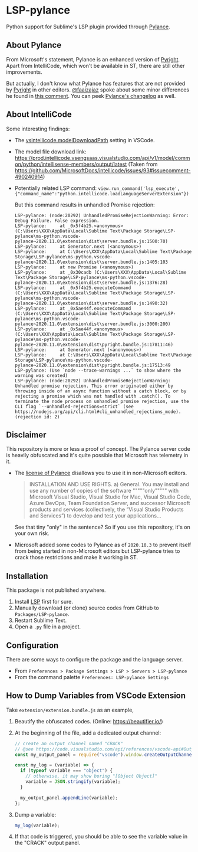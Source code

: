 # LSP-pylance

Python support for Sublime's LSP plugin provided through [Pylance](https://marketplace.visualstudio.com/items?itemName=ms-python.vscode-pylance).

## About Pylance

From Microsoft's statement, Pylance is an enhanced version of [Pyright](https://github.com/microsoft/pyright).
Apart from IntelliCode, which won't be available in ST, there are still other improvements.

But actually, I don't know what Pylance has features that are not provided by
[Pyright](https://github.com/microsoft/pyright) in other editors.
[@faaizajaz](https://github.com/faaizajaz) spoke about some minor differences he found in
[this comment](https://github.com/jfcherng-sublime/LSP-pylance/issues/2#issuecomment-716548465).
You can peek [Pylance's changelog](https://marketplace.visualstudio.com/items/ms-python.vscode-pylance/changelog) as well.

## About IntelliCode

Some interesting findings:

- The [vsintellicode.modelDownloadPath](https://github.com/MicrosoftDocs/intellicode/issues/231#issuecomment-708129568) setting in VSCode.
- The model file download link: https://prod.intellicode.vsengsaas.visualstudio.com/api/v1/model/common/python/intellisense-members/output/latest (Taken from https://github.com/MicrosoftDocs/intellicode/issues/93#issuecomment-490240914)
- Potentially related LSP command: `view.run_command('lsp_execute', {"command_name":"python.intellicode.loadLanguageServerExtension"})`

  But this command results in unhandled Promise rejection:

  ```text
  LSP-pylance: (node:20292) UnhandledPromiseRejectionWarning: Error: Debug Failure. False expression.
  LSP-pylance:     at _0x5f4b25.<anonymous> (C:\Users\XXX\AppData\Local\Sublime Text\Package Storage\LSP-pylance\ms-python.vscode-pylance~2020.11.0\extension\dist\server.bundle.js:1500:70)
  LSP-pylance:     at Generator.next (<anonymous>)
  LSP-pylance:     at C:\Users\XXX\AppData\Local\Sublime Text\Package Storage\LSP-pylance\ms-python.vscode-pylance~2020.11.0\extension\dist\server.bundle.js:1405:103
  LSP-pylance:     at new Promise (<anonymous>)
  LSP-pylance:     at _0x30cadb (C:\Users\XXX\AppData\Local\Sublime Text\Package Storage\LSP-pylance\ms-python.vscode-pylance~2020.11.0\extension\dist\server.bundle.js:1376:28)
  LSP-pylance:     at _0x5f4b25.executeCommand (C:\Users\XXX\AppData\Local\Sublime Text\Package Storage\LSP-pylance\ms-python.vscode-pylance~2020.11.0\extension\dist\server.bundle.js:1490:32)
  LSP-pylance:     at _0x5ae44f.executeCommand (C:\Users\XXX\AppData\Local\Sublime Text\Package Storage\LSP-pylance\ms-python.vscode-pylance~2020.11.0\extension\dist\server.bundle.js:3000:200)
  LSP-pylance:     at _0x5ae44f.<anonymous> (C:\Users\XXX\AppData\Local\Sublime Text\Package Storage\LSP-pylance\ms-python.vscode-pylance~2020.11.0\extension\dist\pyright.bundle.js:17811:46)
  LSP-pylance:     at Generator.next (<anonymous>)
  LSP-pylance:     at C:\Users\XXX\AppData\Local\Sublime Text\Package Storage\LSP-pylance\ms-python.vscode-pylance~2020.11.0\extension\dist\pyright.bundle.js:17513:49
  LSP-pylance: (Use `node --trace-warnings ...` to show where the warning was created)
  LSP-pylance: (node:20292) UnhandledPromiseRejectionWarning: Unhandled promise rejection. This error originated either by throwing inside of an async function without a catch block, or by rejecting a promise which was not handled with .catch(). To terminate the node process on unhandled promise rejection, use the CLI flag `--unhandled-rejections=strict` (see https://nodejs.org/api/cli.html#cli_unhandled_rejections_mode). (rejection id: 2)
  ```

## Disclaimer

This repository is more or less a proof of concept.
The Pylance server code is heavily obfuscated and it's quite possible that Microsoft has telemetry in it.

- The [license of Pylance](https://marketplace.visualstudio.com/items/ms-python.vscode-pylance/license)
  disallows you to use it in non-Microsoft editors.

  > INSTALLATION AND USE RIGHTS. a) General. You may install and use any number of copies of the software """""only""""" with Microsoft Visual Studio, Visual Studio for Mac, Visual Studio Code, Azure DevOps, Team Foundation Server, and successor Microsoft products and services (collectively, the “Visual Studio Products and Services”) to develop and test your applications...

  See that tiny "only" in the sentence? So if you use this repository, it's on your own risk.

- Microsoft added some codes to Pylance as of `2020.10.3` to prevent itself from being started in non-Microsoft editors
  but LSP-pylance tries to crack those restrictions and make it working in ST.

## Installation

This package is not published anywhere.

1. Install [LSP](https://packagecontrol.io/packages/LSP) first for sure.
1. Manually download (or clone) source codes from GitHub to `Packages/LSP-pylance`.
1. Restart Sublime Text.
1. Open a `.py` file in a project.

## Configuration

There are some ways to configure the package and the language server.

- From `Preferences > Package Settings > LSP > Servers > LSP-pylance`
- From the command palette `Preferences: LSP-pylance Settings`

## How to Dump Variables from VSCode Extension

Take `extension/extension.bundle.js` as an example,

1. Beautify the obfuscated codes. (Online: https://beautifier.io/)
1. At the beginning of the file, add a dedicated output channel:

   ```js
   // create an output channel named "CRACK"
   // @see https://code.visualstudio.com/api/references/vscode-api#OutputChannel
   const my_output_panel = require("vscode").window.createOutputChannel("CRACK");

   const my_log = (variable) => {
     if (typeof variable === "object") {
       // otherwise, it may show boring "[Object Object]"
       variable = JSON.stringify(variable);
     }

     my_output_panel.appendLine(variable);
   };
   ```

1. Dump a variable:

   ```js
   my_log(variable);
   ```

1. If that code is triggered, you should be able to see the variable value in the "CRACK" output panel.
